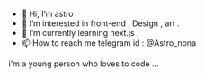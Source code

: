 - 👋 Hi, I’m astro
- 👀 I’m interested in front-end , Design , art .
- 🌱 I’m currently learning next.js .
- 📫 How to reach me telegram id : @Astro_nona

 i'm a young person who loves to code ...

<!---
astronaut-nona/astronaut-nona is a ✨ special ✨ repository because its `README.md` (this file) appears on your GitHub profile.
You can click the Preview link to take a look at your changes.
--->
